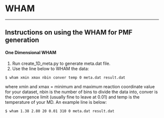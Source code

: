 # WHAM
****
## Instructions on using the WHAM for PMF generation
#### One Dimensional WHAM
1. Run create_1D_meta.py to generate meta.dat file.
2. Use the line below to WHAM the data:
```
$ wham xmin xmax nbin conver temp 0 meta.dat result.dat
```
where xmin and xmax = minimum and maximum reaction coordinate value for your dataset, nbin is the number of bins to divide the data into, conver is the convergence limit (usually fine to leave at 0.01) and temp is the temperature of your MD. 
An example line is below:
```
$ wham 1.38 2.80 20 0.01 310 0 meta.dat result.dat
```
